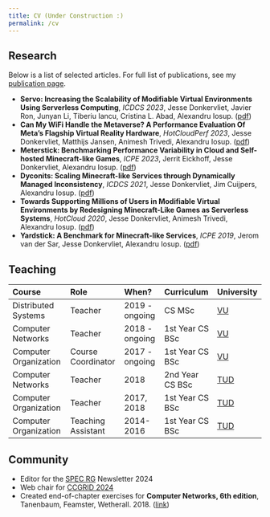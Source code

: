 ```yaml
---
title: CV (Under Construction :)
permalink: /cv
---
```


## Research

Below is a list of selected articles.
For full list of publications, see my [publication page](https://atlarge-research.com/jdonkervliet/).

- **Servo: Increasing the Scalability of Modifiable Virtual Environments Using Serverless Computing**, *ICDCS 2023*, Jesse Donkervliet, Javier Ron, Junyan Li, Tiberiu Iancu, Cristina L. Abad, Alexandru Iosup. ([pdf](https://atlarge-research.com/pdfs/2023-donkervliet-icdcs-servo.pdf))
- **Can My WiFi Handle the Metaverse? A Performance Evaluation Of Meta’s Flagship Virtual Reality Hardware**, *HotCloudPerf 2023*, Jesse Donkervliet, Matthijs Jansen, Animesh Trivedi, Alexandru Iosup. ([pdf](https://atlarge-research.com/pdfs/2023-jansen-measuringthemetaverse.pdf))
- **Meterstick: Benchmarking Performance Variability in Cloud and Self-hosted Minecraft-like Games**, *ICPE 2023*, Jerrit Eickhoff, Jesse Donkervliet, Alexandru Iosup. ([pdf](https://atlarge-research.com/pdfs/2023-jeickhoff-Meterstick-ICPE2023.pdf))
- **Dyconits: Scaling Minecraft-like Services through Dynamically Managed Inconsistency**, *ICDCS 2021*, Jesse Donkervliet, Jim Cuijpers, Alexandru Iosup. ([pdf](https://atlarge-research.com/pdfs/icdcs21-dyconit-paper.pdf))
- **Towards Supporting Millions of Users in Modifiable Virtual Environments by Redesigning Minecraft-Like Games as Serverless Systems**, *HotCloud 2020*, Jesse Donkervliet, Animesh Trivedi, Alexandru Iosup. ([pdf](https://atlarge-research.com/pdfs/hotcloud20-paper-donkervliet.pdf))
- **Yardstick: A Benchmark for Minecraft-like Services**, *ICPE 2019*, Jerom van der Sar, Jesse Donkervliet, Alexandru Iosup. ([pdf](https://atlarge-research.com/pdfs/jvdsar-yardstick-benchmark-icpe-2019.pdf))

## Teaching

| Course                | Role               | When?          | Curriculum      | University         |
| :-------------------- | :----------------- | :------------- | :-------------- | :----------------- |
| Distributed Systems   | Teacher            | 2019 - ongoing | CS MSc          | [VU][url-vu]       |
| Computer Networks     | Teacher            | 2018 - ongoing | 1st Year CS BSc | [VU][url-vu]       |
| Computer Organization | Course Coordinator | 2017 - ongoing | 1st Year CS BSc | [VU][url-vu]       |
| Computer Networks     | Teacher            | 2018           | 2nd Year CS BSc | [TUD][url-tudelft] |
| Computer Organization | Teacher            | 2017, 2018     | 1st Year CS BSc | [TUD][url-tudelft] |
| Computer Organization | Teaching Assistant | 2014-2016      | 1st Year CS BSc | [TUD][url-tudelft] |

## Community

- Editor for the [SPEC RG](https://research.spec.org/) Newsletter 2024
- Web chair for [CCGRID 2024](https://2024.ccgrid-conference.org/)
- Created end-of-chapter exercises for **Computer Networks, 6th edition**, Tanenbaum, Feamster, Wetherall. 2018. ([link](https://computernetworksbook.com/))

[url-tudelft]: https://www.tudelft.nl/en/
[url-vu]: https://www.vu.nl/en/
